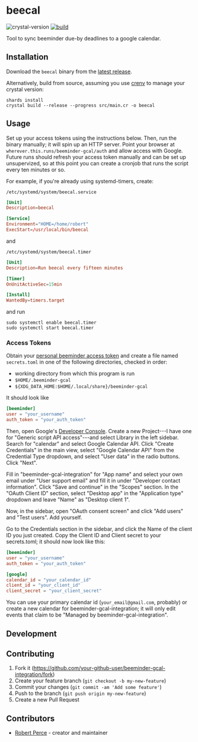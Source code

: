 # beecal

![crystal-version](https://img.shields.io/badge/crystal--version-0.36.1-informational)
[![build](https://github.com/rperce/beecal/actions/workflows/crystal.yml/badge.svg?branch=main)](https://github.com/rperce/beecal/actions/workflows/crystal.yml)

Tool to sync beeminder due-by deadlines to a google calendar.

## Installation

Download the `beecal` binary from the [latest
release](https://github.com/rperce/beecal/releases/latest).

Alternatively, build from source, assuming you use [crenv](https://github.com/crenv/crenv)
to manage your crystal version:
```shell
shards install
crystal build --release --progress src/main.cr -o beecal
```

## Usage

Set up your access tokens using the instructions below. Then, run the binary manually; it
will spin up an HTTP server. Point your browser at
`wherever.this.runs/beeminder-gcal/auth` and allow access with Google. Future runs should
refresh your access token manually and can be set up unsupervized, so at this point you
can create a cronjob that runs the script every ten minutes or so.

For example, if you're already using systemd-timers, create:

`/etc/systemd/system/beecal.service`
```toml
[Unit]
Description=beecal

[Service]
Environment="HOME=/home/robert"
ExecStart=/usr/local/bin/beecal
```

and

`/etc/systemd/system/beecal.timer`
```toml
[Unit]
Description=Run beecal every fifteen minutes

[Timer]
OnUnitActiveSec=15min

[Install]
WantedBy=timers.target
```

and run
```shell
sudo systemctl enable beecal.timer
sudo systemctl start beecal.timer
```

### Access Tokens
Obtain your [personal beeminder access
token](https://www.beeminder.com/api/v1/auth_token.json) and create a file named
`secrets.toml` in one of the following directories, checked in order:
* working directory from which this program is run
* `$HOME/.beeminder-gcal`
* `${XDG_DATA_HOME:$HOME/.local/share}/beeminder-gcal`

It should look like
```toml
[beeminder]
user = "your_username"
auth_token = "your_auth_token"
```

Then, open Google's [Developer Console](https://console.developer.google.com/). Create a
new Project---I have one for "Generic script API access"---and select Library in the left
sidebar. Search for "calendar" and select Google Calendar API. Click "Create Credentials"
in the main view, select "Google Calendar API" from the Credential Type dropdown, and
select "User data" in the radio buttons. Click "Next".

Fill in "beeminder-gcal-integration" for "App name" and select your own email under "User
support email" and fill it in under "Developer contact information". Click "Save and
continue" in the "Scopes" section. In the "OAuth Client ID" section, select "Desktop app"
in the "Application type" dropdown and leave "Name" as "Desktop client 1".

Now, in the sidebar, open "OAuth consent screen" and click "Add users" and "Test users".
Add yourself.

Go to the Credentials section in the sidebar, and click the Name of the client ID you just
created. Copy the Client ID and Client secret to your secrets.toml; it should now look
like this:
```toml
[beeminder]
user = "your_username"
auth_token = "your_auth_token"

[google]
calendar_id = "your_calendar_id"
client_id = "your_client_id"
client_secret = "your_client_secret"
```

You can use your primary calendar id (`your_email@gmail.com`, probably) or create a new
calendar for beeminder-gcal-integration; it will only edit events that claim to be
"Managed by beeminder-gcal-integration".

## Development

## Contributing

1. Fork it (<https://github.com/your-github-user/beeminder-gcal-integration/fork>)
2. Create your feature branch (`git checkout -b my-new-feature`)
3. Commit your changes (`git commit -am 'Add some feature'`)
4. Push to the branch (`git push origin my-new-feature`)
5. Create a new Pull Request

## Contributors

- [Robert Perce](https://gitlab.com/rperce) - creator and maintainer
